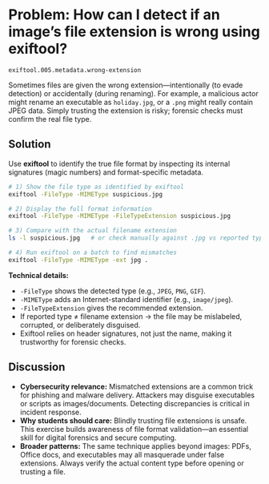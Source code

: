 # Problem: How can I detect if an image’s file extension is wrong using exiftool?

`exiftool.005.metadata.wrong-extension`

Sometimes files are given the wrong extension—intentionally (to evade detection) or accidentally (during renaming). For example, a malicious actor might rename an executable as `holiday.jpg`, or a `.png` might really contain JPEG data. Simply trusting the extension is risky; forensic checks must confirm the real file type.

## Solution

Use **exiftool** to identify the true file format by inspecting its internal signatures (magic numbers) and format-specific metadata.

```bash
# 1) Show the file type as identified by exiftool
exiftool -FileType -MIMEType suspicious.jpg

# 2) Display the full format information
exiftool -FileType -MIMEType -FileTypeExtension suspicious.jpg

# 3) Compare with the actual filename extension
ls -l suspicious.jpg   # or check manually against .jpg vs reported type

# 4) Run exiftool on a batch to find mismatches
exiftool -FileType -MIMEType -ext jpg . 
```

**Technical details:**

* `-FileType` shows the detected type (e.g., `JPEG`, `PNG`, `GIF`).
* `-MIMEType` adds an Internet-standard identifier (e.g., `image/jpeg`).
* `-FileTypeExtension` gives the recommended extension.
* If reported type ≠ filename extension → the file may be mislabeled, corrupted, or deliberately disguised.
* Exiftool relies on header signatures, not just the name, making it trustworthy for forensic checks.

## Discussion

* **Cybersecurity relevance:** Mismatched extensions are a common trick for phishing and malware delivery. Attackers may disguise executables or scripts as images/documents. Detecting discrepancies is critical in incident response.
* **Why students should care:** Blindly trusting file extensions is unsafe. This exercise builds awareness of file format validation—an essential skill for digital forensics and secure computing.
* **Broader patterns:** The same technique applies beyond images: PDFs, Office docs, and executables may all masquerade under false extensions. Always verify the actual content type before opening or trusting a file.

